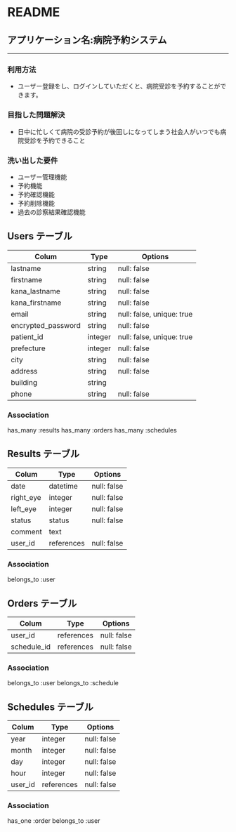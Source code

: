 # README
  
## アプリケーション名:病院予約システム
---

 ### 利用方法
 * ユーザー登録をし、ログインしていただくと、病院受診を予約することができます。

### 目指した問題解決
 * 日中に忙しくて病院の受診予約が後回しになってしまう社会人がいつでも病院受診を予約できること

 ### 洗い出した要件
  * ユーザー管理機能
  * 予約機能
  * 予約確認機能
  * 予約削除機能
  * 過去の診察結果確認機能

## Users テーブル
| Colum              | Type     | Options     |
| ------------------ | -------- |------------ |
| lastname           | string   | null: false |
| firstname          | string   | null: false |
| kana_lastname      | string   | null: false |
| kana_firstname     | string   | null: false |
| email              | string   | null: false, unique: true |
| encrypted_password | string   | null: false |
| patient_id         | integer  | null: false, unique: true |
| prefecture         | integer  | null: false |
| city               | string   | null: false |
| address            | string   | null: false |
| building           | string   |             |
| phone              | string   | null: false |

### Association
has_many :results
has_many :orders
has_many :schedules

## Results テーブル
| Colum              | Type       | Options     |
| ------------------ | ---------  |------------ |
| date               | datetime   | null: false |
| right_eye          | integer    | null: false |
| left_eye           | integer    | null: false |
| status             | status     | null: false |
| comment            | text       |             |
| user_id            | references | null: false |

### Association
belongs_to :user

## Orders テーブル
| Colum              | Type       | Options     |
| ------------------ | ---------  |------------ |
| user_id            | references | null: false |
| schedule_id        | references | null: false |

### Association
belongs_to :user
belongs_to :schedule

## Schedules テーブル
| Colum              | Type       | Options     |
| ------------------ | ---------  |------------ |
| year               | integer    | null: false |
| month              | integer    | null: false |
| day                | integer    | null: false |
| hour               | integer    | null: false |
| user_id            | references | null: false |

### Association
has_one :order
belongs_to :user